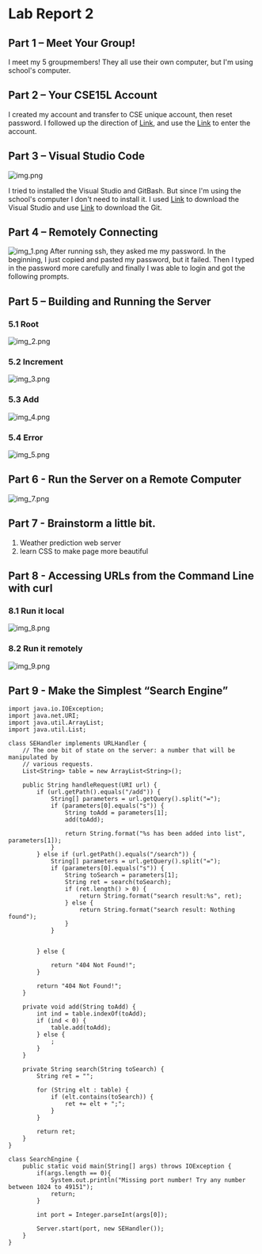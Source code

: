 # Lab Report 2

## Part 1 – Meet Your Group!

I meet my 5 groupmembers! They all use their own computer, but I'm using school's computer.

## Part 2 – Your CSE15L Account

I created my account and transfer to CSE unique account, then reset password. I followed up the direction of [Link](https://drive.google.com/file/d/17IDZn8Qq7Q0RkYMxdiIR0o6HJ3B5YqSW/view), and use the [Link](https://sdacs.ucsd.edu/~icc/index.php) to enter the account.

## Part 3 – Visual Studio Code
![img.png](img.png)

I tried to installed the Visual Studio and GitBash. But since I'm using the school's computer I don't need to install it. I used [Link](https://code.visualstudio.com/) to download the Visual Studio and use [Link](https://gitforwindows.org/) to download the Git.

## Part 4 – Remotely Connecting
![img_1.png](img_1.png)
After running ssh, they asked me my password. In the beginning, I just copied and pasted my password, but it failed. Then I typed in the password more carefully and finally I  was able to login and got the following prompts.

## Part 5 – Building and Running the Server
### 5.1 Root
![img_2.png](img_2.png)
### 5.2 Increment
![img_3.png](img_3.png)
### 5.3 Add
![img_4.png](img_4.png)
### 5.4 Error
![img_5.png](img_5.png)

## Part 6 -  Run the Server on a Remote Computer

![img_7.png](img_7.png)


## Part 7 - Brainstorm a little bit.
1. Weather prediction web server
2. learn CSS to make page more beautiful

## Part 8 - Accessing URLs from the Command Line with curl
### 8.1 Run it local
![img_8.png](img_8.png)

### 8.2 Run it remotely
![img_9.png](img_9.png)


## Part 9 - Make the Simplest “Search Engine”
```
import java.io.IOException;
import java.net.URI;
import java.util.ArrayList;
import java.util.List;

class SEHandler implements URLHandler {
    // The one bit of state on the server: a number that will be manipulated by
    // various requests.
    List<String> table = new ArrayList<String>();

    public String handleRequest(URI url) {
        if (url.getPath().equals("/add")) {
            String[] parameters = url.getQuery().split("=");
            if (parameters[0].equals("s")) {
                String toAdd = parameters[1];
                add(toAdd);

                return String.format("%s has been added into list", parameters[1]);
            }
        } else if (url.getPath().equals("/search")) {
            String[] parameters = url.getQuery().split("=");
            if (parameters[0].equals("s")) {
                String toSearch = parameters[1];
                String ret = search(toSearch);
                if (ret.length() > 0) {
                    return String.format("search result:%s", ret);
                } else {
                    return String.format("search result: Nothing found");
                }
            }


        } else {

            return "404 Not Found!";
        }

        return "404 Not Found!";
    }

    private void add(String toAdd) {
        int ind = table.indexOf(toAdd);
        if (ind < 0) {
            table.add(toAdd);
        } else {
            ;
        }
    }

    private String search(String toSearch) {
        String ret = "";

        for (String elt : table) {
            if (elt.contains(toSearch)) {
                ret += elt + ";";
            }
        }

        return ret;
    }
}

class SearchEngine {
    public static void main(String[] args) throws IOException {
        if(args.length == 0){
            System.out.println("Missing port number! Try any number between 1024 to 49151");
            return;
        }

        int port = Integer.parseInt(args[0]);

        Server.start(port, new SEHandler());
    }
}
```


